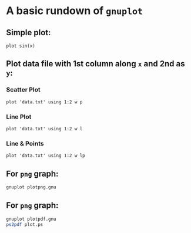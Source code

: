 # A basic rundown of `gnuplot`

## Simple plot:
```
plot sin(x)
```

## Plot data file with 1st column along `x` and 2nd as `y`:
### Scatter Plot
```
plot 'data.txt' using 1:2 w p
```
### Line Plot
```
plot 'data.txt' using 1:2 w l
```
### Line & Points
```
plot 'data.txt' using 1:2 w lp
```

## For `png` graph:
```bash
gnuplot plotpng.gnu
```
## For `png` graph:
```bash
gnuplot plotpdf.gnu
ps2pdf plot.ps
```
